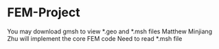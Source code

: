 # FEM-Project
You may download gmsh to view *.geo and *.msh files
Matthew Minjiang Zhu will implement the core FEM code
Need to read *.msh file

